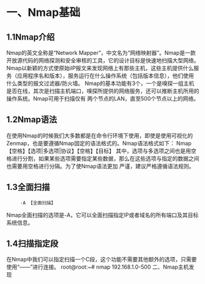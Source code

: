 # 一、Nmap基础
## 1.1Nmap介绍
   Nmap的英文全称是“Network Mapper”，中文名为“网络映射器”。Nmap是一款开放源代码的网络探测和安全审核的工具，它的设计目标是快速地扫描大型网络。
Nmap以新颖的方式使原始iIP报文来发现网络上有那些主机，这些主机提供什么服务（应用程序名和版本），服务运行在什么操作系统（包括版本信息），他们使用
什么类型的报文过滤器/防火墙。
   Nmap的基本功能有3个，一个是嗅探一组主机是否在线，其次是扫描主机端口，嗅探所提供的网络服务，还可以推断主机所用的操作系统。Nmap可用于扫描仅有
 两个节点的LAN，直至500个节点以上的网络。
## 1.2Nmap语法
   在使用Nmap的时候我们大多数都是在命令行环境下使用，即使是使用可视化的Zenmap，也是要遵循Nmap固定的语法格式的。Nmap语法格式如下：
                      Nmap【空格】【选项|多选项|协议】【空格】【目标】
   其中，选项与多选项之间也是用空格进行分割，如果某些选项需要指定某些数据，那么在这些选项与指定的数据之间也需要用空格进行分隔。为了使Nmap语法更加
严谨，建议严格遵循语法规则。
## 1.3全面扫描
         -A 【全面扫描】
   Nmap全面扫描的选项是-A，它可以全面扫描指定IP或者域名的所有端口及其目标系统信息。
## 1.4扫描指定段
   在Nmap中我们可以指定扫描一个C段，这个功能不需要其他额外的选项，只需要使用“——”进行连接。
   root@root:~# nmap 192.168.1.0-500
二、Nmap主机发现
    
